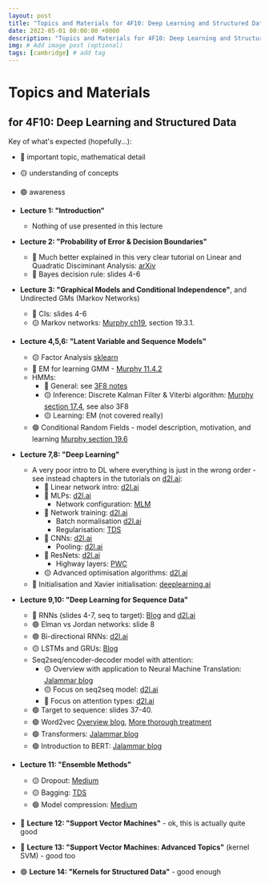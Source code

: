 ```yaml
---
layout: post
title: "Topics and Materials for 4F10: Deep Learning and Structured Data"
date: 2022-05-01 00:00:00 +0000
description: "Topics and Materials for 4F10: Deep Learning and Structured Data" # Add post description (optional)
img: # Add image post (optional)
tags: [cambridge] # add tag
---
```


# Topics and Materials
## for 4F10: Deep Learning and Structured Data

Key of what's expected (hopefully...):
- 🔴 important topic, mathematical detail
- 🟡 understanding of concepts
- 🟢 awareness

- **Lecture 1: "Introduction"**
    - Nothing of use presented in this lecture
- **Lecture 2: "Probability of Error & Decision Boundaries"**
    - 🔴 Much better explained in this very clear tutorial on Linear and Quadratic Disciminant Analysis: [arXiv](https://arxiv.org/abs/1906.02590)
    - 🔴 Bayes decision rule: slides 4-6
- **Lecture 3: "Graphical Models and Conditional Independence"**, and Undirected GMs (Markov Networks)
    - 🔴 CIs: slides 4-6
    - 🟡 Markov networks: [Murphy ch19](https://www.cs.ubc.ca/~murphyk/MLbook/pml-print3-ch19.pdf), section 19.3.1.
- **Lecture 4,5,6: "Latent Variable and Sequence Models"**
    - 🟡 Factor Analysis [sklearn](https://scikit-learn.org/stable/modules/decomposition.html#factor-analysis)
    - 🔴 EM for learning GMM - [Murphy 11.4.2](https://andrewwango.github.io/assets/pdf/Murphy_PML_sec11_4.pdf)
    - HMMs:
        - 🔴 General: see [3F8 notes](https://andrewwango.github.io/assets/pdf/3F8_sequence_modelling.pdf)
        - 🟡 Inference: Discrete Kalman Filter & Viterbi algorithm: [Murphy section 17.4](https://andrewwango.github.io/assets/pdf/Murphy_PML_sec17_4.pdf), see also 3F8
        - 🟡 Learning: EM (not covered really)
    - 🟢 Conditional Random Fields - model description, motivation, and learning [Murphy section 19.6](https://andrewwango.github.io/assets/pdf/Murphy_PML_sec19_6.pdf)
- **Lecture 7,8: "Deep Learning"**
    - A very poor intro to DL where everything is just in the wrong order - see instead chapters in the tutorials on [d2l.ai](http://d2l.ai):
        - 🔴 Linear network intro: [d2l.ai](http://d2l.ai/chapter_linear-networks) 
        - 🔴 MLPs: [d2l.ai](http://d2l.ai/chapter_multilayer-perceptrons) 
            - Network configuration: [MLM](https://machinelearningmastery.com/how-to-configure-the-number-of-layers-and-nodes-in-a-neural-network/)
        - 🔴 Network training: [d2l.ai](http://d2l.ai/chapter_multilayer-perceptrons/backprop.html ) 
            - Batch normalisation [d2l.ai](http://d2l.ai/chapter_convolutional-modern/batch-norm.html)
            - Regularisation: [TDS](https://towardsdatascience.com/regularization-in-deep-learning-l1-l2-and-dropout-377e75acc036)
        - 🔴 CNNs: [d2l.ai](http://d2l.ai/chapter_convolutional-neural-networks) 
            - Pooling: [d2l.ai](http://d2l.ai/chapter_convolutional-neural-networks/pooling.html)
        - 🔴 ResNets: [d2l.ai](http://d2l.ai/chapter_convolutional-modern/resnet.html ) 
            - Highway layers: [PWC](https://paperswithcode.com/method/highway-layer)
        - 🟡 Advanced optimisation algorithms: [d2l.ai](http://d2l.ai/chapter_optimization) 
    - 🔴 Initialisation and Xavier initialisation: [deeplearning.ai](https://www.deeplearning.ai/ai-notes/initialization/)
- **Lecture 9,10: "Deep Learning for Sequence Data"**
    - 🔴 RNNs (slides 4-7, seq to target): [Blog](https://victorzhou.com/blog/intro-to-rnns/) and [d2l.ai](https://d2l.ai/chapter_recurrent-neural-networks/rnn.html)
    - 🟢 Elman vs Jordan networks: slide 8
    - 🟢 Bi-directional RNNs: [d2l.ai](https://d2l.ai/chapter_recurrent-modern/bi-rnn.html)
    - 🟡 LSTMs and GRUs: [Blog](https://colah.github.io/posts/2015-08-Understanding-LSTMs/)
    - Seq2seq/encoder-decoder model with attention:
        - 🟡 Overview with application to Neural Machine Translation: [Jalammar blog](https://jalammar.github.io/visualizing-neural-machine-translation-mechanics-of-seq2seq-models-with-attention/)
        - 🟡 Focus on seq2seq model: [d2l.ai](https://d2l.ai/chapter_recurrent-modern/seq2seq.html)
        - 🔴 Focus on attention types: [d2l.ai](https://d2l.ai/chapter_attention-mechanisms/attention-scoring-functions.html)
    - 🟢 Target to sequence: slides 37-40.
    - 🟢 Word2vec [Overview blog](https://wiki.pathmind.com/word2vec), [More thorough treatment](https://d2l.ai/chapter_natural-language-processing-pretraining/word2vec.html?highlight=word2vec)
    - 🟢 Transformers: [Jalammar blog](https://jalammar.github.io/illustrated-transformer/)
    - 🟢 Introduction to BERT: [Jalammar blog](https://jalammar.github.io/illustrated-bert/)
- **Lecture 11: "Ensemble Methods"**
    - 🟡 Dropout: [Medium](https://prvnk10.medium.com/ensemble-methods-and-the-dropout-technique-95f36e4ae9be)
    - 🟡 Bagging: [TDS](https://towardsdatascience.com/ensemble-methods-bagging-boosting-and-stacking-c9214a10a205)
    - 🟢 Model compression: [Medium](https://medium.com/analytics-vidhya/knowledge-distillation-in-a-deep-neural-network-c9dd59aff89b)
- 🔴 **Lecture 12: "Support Vector Machines"** - ok, this is actually quite good
- 🔴 **Lecture 13: "Support Vector Machines: Advanced Topics"** (kernel SVM) - good too
- 🟢 **Lecture 14: "Kernels for Structured Data"** - good enough